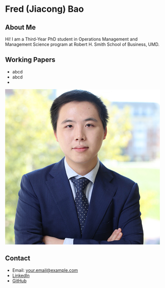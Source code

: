 # Fred (Jiacong) Bao

## About Me
Hi! I am a Third-Year PhD student in Operations Management and Management Science program at Robert H. Smith School of Business, UMD.

## Working Papers
- abcd
- abcd
- 
<div class="left-content">
  <img src="image/jiacong_bao.jpg" alt="Fred Bao" class="circular-image">
  
  ## Contact
  * Email: your.email@example.com
  * [LinkedIn](your-linkedin-url)
  * [GitHub](your-github-profile)
</div>
